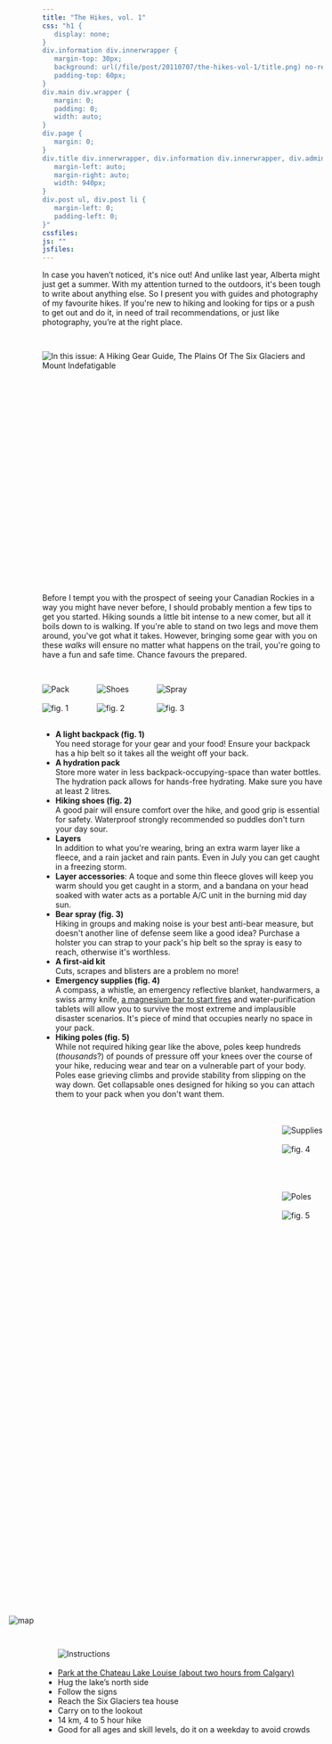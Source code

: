 ```yaml
---
title: "The Hikes, vol. 1"
css: "h1 {
   display: none;
}
div.information div.innerwrapper {
   margin-top: 30px;
   background: url(/file/post/20110707/the-hikes-vol-1/title.png) no-repeat top left;
   padding-top: 60px;
}
div.main div.wrapper {
   margin: 0;
   padding: 0;
   width: auto;
}
div.page {
   margin: 0;
}
div.title div.innerwrapper, div.information div.innerwrapper, div.admin, div.container, div.comments, div.addcomment, div.postnavigation, #facebook {
   margin-left: auto;
   margin-right: auto;
   width: 940px;
}
div.post ul, div.post li {
   margin-left: 0;
   padding-left: 0;
}"
cssfiles:
js: ""
jsfiles:
---
```

<div class="container">
<p class="quad">In case you haven&rsquo;t noticed, it's nice out! And unlike last year, Alberta might just get a summer. With my attention turned to the outdoors, it's been tough to write about anything else. So I present you with guides and photography of my favourite hikes. If you're new to hiking and looking for tips or a push to get out and do it, in need of trail recommendations, or just like photography, you&rsquo;re at the right place.</p>
<img style="margin-top: 30px;" src="/file/post/20110707/the-hikes-vol-1/contents.png" alt="In this issue: A Hiking Gear Guide, The Plains Of The Six Glaciers and Mount Indefatigable" /></div>
<div style="width: 100%; background: url(/file/post/20110707/the-hikes-vol-1/plains.jpg) center top no-repeat; margin: 30px 0; height: 340px;">&nbsp;</div>
<div class="container">
<p class="quad">Before I tempt you with the prospect of seeing your Canadian Rockies in a way you might have never before, I should probably mention a few tips to get you started. Hiking sounds a little bit intense to a new comer, but all it boils down to is walking. If you're able to stand on two legs and move them around, you've got what it takes. However, bringing some gear with you on these <em>walks</em> will ensure no matter what happens on the trail, you're going to have a fun and safe time. Chance favours the prepared.</p>
<p class="quad">&nbsp;</p>
<div style="margin-right: 10px; float: left;"><img src="/file/post/20110707/the-hikes-vol-1/pack.280.jpg" alt="Pack" /><br /><br /><img src="/file/post/20110707/the-hikes-vol-1/fig1.png" alt="fig. 1" /></div>
<div style="margin: 0 40px; float: left;"><img src="/file/post/20110707/the-hikes-vol-1/shoes.280.jpg" alt="Shoes" /><br /><br /><img src="/file/post/20110707/the-hikes-vol-1/fig2.png" alt="fig. 2" /></div>
<div style="margin-left: 10px; float: left;"><img src="/file/post/20110707/the-hikes-vol-1/spray.280.jpg" alt="Spray" /><br /><br /><img src="/file/post/20110707/the-hikes-vol-1/fig3.png" alt="fig. 3" /></div>
<ul class="quad leftedge" style="float: left; clear: both; margin-top: 30px;">
<li><strong>A light backpack (fig. 1)<br /></strong>You need storage for your gear and your food! Ensure your backpack has a hip belt so it takes all the weight off your back.</li>
<li><strong>A hydration pack<br /></strong>Store more water in less backpack-occupying-space than water bottles. The hydration pack allows for hands-free hydrating. Make sure you have at least 2 litres.</li>
<li><strong>Hiking shoes (fig. 2)<br /></strong>A good pair will ensure comfort over the hike, and good grip is essential for safety. Waterproof strongly recommended so puddles don't turn your day sour.</li>
<li><strong>Layers<br /></strong>In addition to what you're wearing, bring an extra warm layer like a fleece, and a rain jacket and rain pants. Even in July you can get caught in a freezing storm.</li>
<li><strong>Layer accessories</strong>: A toque and some thin fleece gloves will keep you warm should you get caught in a storm, and a bandana on your head soaked with water acts as a portable A/C unit in the burning mid day sun.</li>
<li><strong>Bear spray (fig. 3)<br /></strong>Hiking in groups and making noise is your best anti-bear measure, but doesn't another line of defense seem like a good idea? Purchase a holster you can strap to your pack's hip belt so the spray is easy to reach, otherwise it's worthless.</li>
<li><strong>A first-aid kit<br /></strong>Cuts, scrapes and blisters are a problem no more!</li>
<li><strong>Emergency supplies (fig. 4)<br /></strong>A compass, a whistle, an emergency reflective blanket, handwarmers, a swiss army knife, <a href="http://www.youtube.com/watch?v=VG4qI9YGKyc&amp;feature=fvwrel">a magnesium bar to start fires</a> and water-purification tablets will allow you to survive the most extreme and implausible disaster scenarios. It's piece of mind that occupies nearly no space in your pack.</li>
<li><strong>Hiking poles (fig. 5)<br /></strong>While not required hiking gear like the above, poles keep hundreds (<em>thousands</em>?) of pounds of pressure off your knees over the course of your hike, reducing wear and tear on a vulnerable part of your body. Poles ease grieving climbs and provide stability from slipping on the way down. Get collapsable&nbsp;ones designed for hiking so you can attach them to your pack when you don't want them.</li>
</ul>
<div style="margin-left: 30px; float: right;"><br /><br /><img src="/file/post/20110707/the-hikes-vol-1/supplies.280.jpg" alt="Supplies" /><br /><br /><img src="/file/post/20110707/the-hikes-vol-1/fig4.png" alt="fig. 4" /><br /><br /><br /><br /><br /><img src="/file/post/20110707/the-hikes-vol-1/poles.280.jpg" alt="Poles" /><br /><br /><img src="/file/post/20110707/the-hikes-vol-1/fig5.png" alt="fig. 5" /></div>
</div>
<div style="clear: both; width: 100%; background: url(/file/post/20110707/the-hikes-vol-1/plains_hike.jpg) center bottom no-repeat; height: 1617px;">
<div class="container" style="padding-top: 710px;"><a href="http://www.openstreetmap.org/?lat=51.4061&amp;lon=-116.2284&amp;zoom=14&amp;layers=C"><img style="margin-left: -60px; float: left;" src="/file/post/20110707/the-hikes-vol-1/plains_map.png" alt="map" /></a> 
<ul style="float: left; margin-top: 60px; margin-left: 1em; padding-left: 1em; width: 480px;">
<img src="/file/post/20110707/the-hikes-vol-1/instructions.png" alt="Instructions" /><br /><br />
<li><a href="http://www.openstreetmap.org/?lat=51.4061&amp;lon=-116.2284&amp;zoom=14&amp;layers=C">Park at the Chateau Lake Louise (about two hours from Calgary)</a></li>
<li>Hug the lake&rsquo;s north side</li>
<li>Follow the signs</li>
<li>Reach the Six Glaciers tea house</li>
<li>Carry on to the lookout</li>
<li>14 km, 4 to 5 hour hike</li>
<li>Good for all ages and skill levels, do it on a weekday to avoid crowds</li>
</ul>
</div>
</div>
<div style="width: 100%; background: url(/file/post/20110707/the-hikes-vol-1/indefatigable_hike.jpg) center top no-repeat; margin-top: 120px; height: 1335px;">
<div class="container" style="padding-top: 335px;"><a href="http://www.openstreetmap.org/?lat=50.637&amp;lon=-115.1426&amp;zoom=13&amp;layers=C"><img style="margin-left: -60px; float: left;" src="/file/post/20110707/the-hikes-vol-1/indefatigable_map.png" alt="map" /></a> 
<ul style="float: left; margin-top: 60px; margin-left: 1em; padding-left: 1em; width: 480px;">
<img src="/file/post/20110707/the-hikes-vol-1/instructions.png" alt="Instructions" /><br /><br />
<li><a href="http://www.openstreetmap.org/?lat=50.637&amp;lon=-115.1426&amp;zoom=13&amp;layers=C">Park at the Kananaskis Lakes parking lot (about two hours from Calgary)</a></li>
<li>Walk across the lakes from the lot</li>
<li>The indefatigable trail is on the right, it starts with some rocks blocking the path</li>
<li>Navigate through the trees until you walk along a ridge</li>
<li>At a fork in the trail, turn west to go up the mountain, or continue north to do a loop</li>
<li>10 to 14 km hike depending on route, 3 to 5 hour hike</li>
<li>Take care near the top as it&rsquo;s a little demanding. If the top appears too difficult, the hike is still extremely rewarding before the final ascent</li>
</ul>
</div>
</div>
